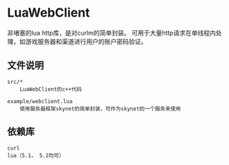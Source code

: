 # LuaWebClient #

非堵塞的lua http库，是对curlm的简单封装。
可用于大量http请求在单线程内处理，如游戏服务器和渠道进行用户的账户密码验证。

## 文件说明 ##

    src/* 
        LuaWebClient的c++代码

    example/webclient.lua 
        使用服务器框架skynet的简单封装，可作为skynet的一个服务来使用


## 依赖库 ##
    
    curl
    lua（5.1， 5.2均可）
